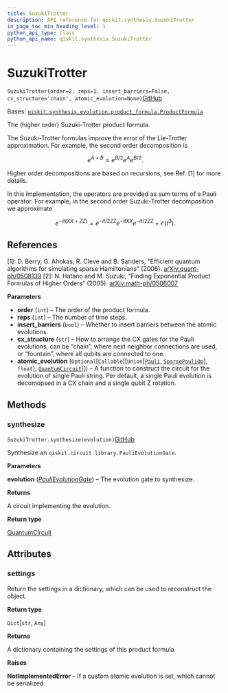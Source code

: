 ```yaml
---
title: SuzukiTrotter
description: API reference for qiskit.synthesis.SuzukiTrotter
in_page_toc_min_heading_level: 1
python_api_type: class
python_api_name: qiskit.synthesis.SuzukiTrotter
---
```


# SuzukiTrotter

<span id="qiskit.synthesis.SuzukiTrotter" />

`SuzukiTrotter(order=2, reps=1, insert_barriers=False, cx_structure='chain', atomic_evolution=None)`[GitHub](https://github.com/qiskit/qiskit/tree/stable/0.41/qiskit/synthesis/evolution/suzuki_trotter.py "view source code")

Bases: [`qiskit.synthesis.evolution.product_formula.ProductFormula`](qiskit.synthesis.ProductFormula "qiskit.synthesis.evolution.product_formula.ProductFormula")

The (higher order) Suzuki-Trotter product formula.

The Suzuki-Trotter formulas improve the error of the Lie-Trotter approximation. For example, the second order decomposition is

$$
e^{A + B} \approx e^{B/2} e^{A} e^{B/2}.
$$

Higher order decompositions are based on recursions, see Ref. \[1] for more details.

In this implementation, the operators are provided as sum terms of a Pauli operator. For example, in the second order Suzuki-Trotter decomposition we approximate

$$
e^{-it(XX + ZZ)} = e^{-it/2 ZZ}e^{-it XX}e^{-it/2 ZZ} + \mathcal{O}(t^3).
$$

## References

\[1]: D. Berry, G. Ahokas, R. Cleve and B. Sanders, “Efficient quantum algorithms for simulating sparse Hamiltonians” (2006). [arXiv:quant-ph/0508139](https://arxiv.org/abs/quant-ph/0508139) \[2]: N. Hatano and M. Suzuki, “Finding Exponential Product Formulas of Higher Orders” (2005). [arXiv:math-ph/0506007](https://arxiv.org/pdf/math-ph/0506007.pdf)

**Parameters**

*   **order** (`int`) – The order of the product formula.
*   **reps** (`int`) – The number of time steps.
*   **insert\_barriers** (`bool`) – Whether to insert barriers between the atomic evolutions.
*   **cx\_structure** (`str`) – How to arrange the CX gates for the Pauli evolutions, can be “chain”, where next neighbor connections are used, or “fountain”, where all qubits are connected to one.
*   **atomic\_evolution** (`Optional`\[`Callable`\[\[`Union`\[[`Pauli`](qiskit.quantum_info.Pauli "qiskit.quantum_info.operators.symplectic.pauli.Pauli"), [`SparsePauliOp`](qiskit.quantum_info.SparsePauliOp "qiskit.quantum_info.operators.symplectic.sparse_pauli_op.SparsePauliOp")], `float`], [`QuantumCircuit`](qiskit.circuit.QuantumCircuit "qiskit.circuit.quantumcircuit.QuantumCircuit")]]) – A function to construct the circuit for the evolution of single Pauli string. Per default, a single Pauli evolution is decomopsed in a CX chain and a single qubit Z rotation.

## Methods

### synthesize

<span id="qiskit.synthesis.SuzukiTrotter.synthesize" />

`SuzukiTrotter.synthesize(evolution)`[GitHub](https://github.com/qiskit/qiskit/tree/stable/0.41/qiskit/synthesis/evolution/suzuki_trotter.py "view source code")

Synthesize an `qiskit.circuit.library.PauliEvolutionGate`.

**Parameters**

**evolution** ([*PauliEvolutionGate*](qiskit.circuit.library.PauliEvolutionGate "qiskit.circuit.library.PauliEvolutionGate")) – The evolution gate to synthesize.

**Returns**

A circuit implementing the evolution.

**Return type**

[QuantumCircuit](qiskit.circuit.QuantumCircuit "qiskit.circuit.QuantumCircuit")

## Attributes

<span id="qiskit.synthesis.SuzukiTrotter.settings" />

### settings

Return the settings in a dictionary, which can be used to reconstruct the object.

**Return type**

`Dict`\[`str`, `Any`]

**Returns**

A dictionary containing the settings of this product formula.

**Raises**

**NotImplementedError** – If a custom atomic evolution is set, which cannot be serialized.

